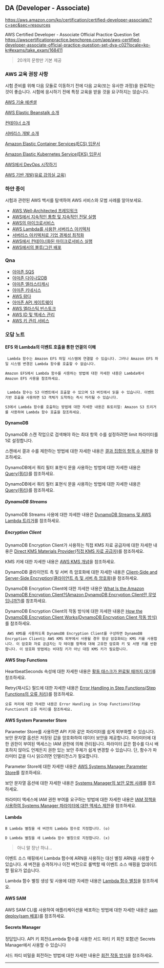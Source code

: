 ## DA (Developer - Associate)

https://aws.amazon.com/ko/certification/certified-developer-associate/?c=sec&sec=resources

AWS Certified Developer - Associate Official Practice Question Set
https://awscertificationpractice.benchprep.com/app/aws-certified-developer-associate-official-practice-question-set-dva-c02?locale=ko-kr#exams/take_exam/168411

> 20개의 문항만 기본 제공



### AWS 교육 권장 사항

시험 준비를 위해 다음 모듈로 이동하기 전에 다음 교육(또는 유사한 과정)을 완료하는 것이 좋습니다. 시험에 응시하기 전에 특정 교육을 받을 것을 요구하지는 않습니다.

[AWS 기술 에센셜](https://explore.skillbuilder.aws/learn/course/external/view/elearning/1851/aws-technical-essentials?da=sec&sec=prep)

[AWS Elastic Beanstalk 소개](https://explore.skillbuilder.aws/learn/course/external/view/elearning/184/introduction-to-aws-elastic-beanstalk?da=sec&sec=prep)

[컨테이너 소개](https://explore.skillbuilder.aws/learn/course/external/view/elearning/106/introduction-to-containers?da=sec&sec=prep)

[서버리스 개발 소개](https://explore.skillbuilder.aws/learn/course/external/view/elearning/37/introduction-to-serverless-development?da=sec&sec=prep)

[Amazon Elastic Container Services(ECS) 입문서](https://explore.skillbuilder.aws/learn/course/external/view/elearning/91/amazon-elastic-container-service-ecs-primer?da=sec&sec=prep)

[Amazon Elastic Kubernetes Service(EKS) 입문서](https://explore.skillbuilder.aws/learn/course/external/view/elearning/57/amazon-elastic-kubernetes-service-eks-primer?da=sec&sec=prep)

[AWS에서 DevOps 시작하기](https://explore.skillbuilder.aws/learn/course/external/view/elearning/2000/getting-started-with-devops-on-aws?da=sec&sec=prep)

[AWS 기반 개발(유료 강의실 교육)](https://aws.amazon.com/training/classroom/developing-on-aws/?da=sec&sec=prep)





### 하얀 종이

시험과 관련된 AWS 백서를 탐색하여 AWS 서비스와 모범 사례를 알아보세요.

* [AWS Well-Architected 프레임워크](https://aws.amazon.com/architecture/well-architected/?da=sec&sec=prep)
* [AWS에서 지속적인 통합 및 지속적인 전달 실행](https://d1.awsstatic.com/whitepapers/DevOps/practicing-continuous-integration-continuous-delivery-on-AWS.pdf) 
* [AWS의 마이크로서비스](https://d1.awsstatic.com/whitepapers/microservices-on-aws.pdf) 
* [AWS Lambda를 사용한 서버리스 아키텍처](https://d1.awsstatic.com/whitepapers/serverless-architectures-with-aws-lambda.pdf) 
* [서버리스 아키텍처로 기업 경제성 최적화](https://d1.awsstatic.com/whitepapers/optimizing-enterprise-economics-serverless-architectures.pdf) 
* [AWS에서 컨테이너화된 마이크로서비스 실행](https://d1.awsstatic.com/whitepapers/DevOps/running-containerized-microservices-on-aws.pdf) 
* [AWS에서의 블루/그린 배포](https://d1.awsstatic.com/whitepapers/AWS_Blue_Green_Deployments.pdf) 



### Qna

- [아마존 SQS](https://aws.amazon.com/sqs/faqs/?da=sec&sec=prep)
- [아마존 다이나모DB](https://aws.amazon.com/dynamodb/faqs/?da=sec&sec=prep)
- [아마존 엘라스티캐시](https://aws.amazon.com/elasticache/faqs/?da=sec&sec=prep)
- [아마존 키네시스](https://aws.amazon.com/kinesis/data-streams/faqs/?da=sec&sec=prep)
- [AWS 람다](https://aws.amazon.com/lambda/faqs/?da=sec&sec=prep)
- [아마존 API 게이트웨이](https://aws.amazon.com/api-gateway/faqs/?da=sec&sec=prep)
- [AWS 엘라스틱 빈스토크](https://aws.amazon.com/elasticbeanstalk/faqs/?da=sec&sec=prep)
- [AWS ID 및 액세스 관리](https://aws.amazon.com/iam/faqs/?da=sec&sec=prep)
- [AWS 키 관리 서비스](https://aws.amazon.com/kms/faqs/?da=sec&sec=prep)





### 오답 노트

####  EFS 와 Lambda의 이벤트 호출을 통한 연결의 이해

```
 Lambda 함수는 Amazon EFS 파일 시스템에 연결할 수 있습니다. 그러나 Amazon EFS 파일 시스템 변경은 Lambda 함수를 호출할 수 없습니다.

Amazon EFS에서 Lambda 함수를 사용하는 방법에 대한 자세한 내용은 Lambda에서 Amazon EFS 사용을 참조하세요.


 Lambda 함수는 S3 이벤트에서 호출할 수 있으며 S3 버킷에서 읽을 수 있습니다. 이벤트 기반 호출을 사용하면 S3 객체가 도착하는 즉시 처리될 수 있습니다.

S3에서 Lambda 함수를 호출하는 방법에 대한 자세한 내용은 튜토리얼: Amazon S3 트리거를 사용하여 Lambda 함수 호출을 참조하세요.
```



#### DynamoDB 



DynamoDB 스캔 작업으로 검색해야 하는 최대 항목 수를 설정하려면 limit 파라미터를 1로 설정합니다.

스캔에서 결과 수를 제한하는 방법에 대한 자세한 내용은 [결과 집합의 항목 수 제한](https://docs.aws.amazon.com/amazondynamodb/latest/developerguide/Scan.html#Scan.Limit)을 참조하세요.

DynamoDB에서 쿼리 필터 표현식 문을 사용하는 방법에 대한 자세한 내용은 [Query(쿼리)](https://docs.aws.amazon.com/amazondynamodb/latest/APIReference/API_Query.html)를 참조하세요.

DynamoDB에서 쿼리 필터 표현식 문을 사용하는 방법에 대한 자세한 내용은 [Query(쿼리)](https://docs.aws.amazon.com/amazondynamodb/latest/APIReference/API_Query.html)를 참조하세요.



##### DynamoDB Streams

DynamoDB Streams 사용에 대한 자세한 내용은 [DynamoDB Streams 및 AWS Lambda 트리거](https://docs.aws.amazon.com/amazondynamodb/latest/developerguide/Streams.Lambda.html)를 참조하세요.



##### Encryption Client

DynamoDB Encryption Client가 사용하는 직접 KMS 자료 공급자에 대한 자세한 내용은 [Direct KMS Materials Provider(직접 KMS 자료 공급자)](https://docs.aws.amazon.com/dynamodb-encryption-client/latest/devguide/direct-kms-provider.html)를 참조하세요.

KMS 키에 대한 자세한 내용은 [AWS KMS 개념](https://docs.aws.amazon.com/kms/latest/developerguide/concepts.html#master_keys)을 참조하세요.



DynamoDB 클라이언트 측 및 서버 측 암호화에 대한 자세한 내용은 [Client-Side and Server-Side Encryption(클라이언트 측 및 서버 측 암호화)](https://docs.aws.amazon.com/dynamodb-encryption-client/latest/devguide/client-server-side.html)을 참조하세요.

DynamoDB Encryption Client에 대한 자세한 내용은 [What Is the Amazon DynamoDB Encryption Client?(Amazon DynamoDB Encryption Client란 무엇입니까?)](https://docs.aws.amazon.com/dynamodb-encryption-client/latest/devguide/what-is-ddb-encrypt.html)를 참조하세요.

DynamoDB Encryption Client의 작동 방식에 대한 자세한 내용은 [How the DynamoDB Encryption Client Works(DynamoDB Encryption Client 작동 방식)](https://docs.aws.amazon.com/dynamodb-encryption-client/latest/devguide/how-it-works.html)를 참조하세요.



```
 AWS KMS를 사용하도록 DynamoDB Encryption Client를 구성하면 DynamoDB Encryption Client는 AWS KMS 외부에서 사용될 경우 항상 암호화되는 KMS 키를 사용합니다. 이 암호화 자료 공급자는 각 테이블 항목에 대해 고유한 암호화 키 및 서명 키를 반환합니다. 이 암호화 방법에는 비대칭 키가 아닌 대칭 KMS 키가 필요합니다.
```





####  AWS Step Functions

HeartbeatSeconds 속성에 대한 자세한 내용은 [활동 태스크가 완료될 때까지 대기](https://docs.aws.amazon.com/step-functions/latest/dg/concepts-activities.html#activities-wait)를 참조하세요.

Retry(재시도) 필드에 대한 자세한 내용은 [Error Handling in Step Functions(Step Functions의 오류 처리)](https://docs.aws.amazon.com/step-functions/latest/dg/concepts-error-handling.html)를 참조하세요.

```
오류 처리에 대한 자세한 내용은 Error Handling in Step Functions(Step Functions의 오류 처리)를 참조하세요.
```



#### AWS System Parameter Store

Parameter Store를 사용하면 API 키와 같은 파라미터를 쉽게 외부화할 수 있습니다. 보안 문자열 옵션은 저장된 값을 암호화하여 데이터 보안을 제공합니다. 파라미터에 대한 권한이 부여된 액세스는 IAM 권한에 의해 관리됩니다. 파라미터 값은 함수를 다시 배포하지 않아도 언제든지 권한 있는 보안 주체가 쉽게 변경할 수 있습니다. 단, 함수가 파라미터 값을 다시 읽으려면 인텔리전스가 필요합니다.

Parameter Store에 대한 자세한 내용은 [AWS Systems Manager Parameter Store](https://docs.aws.amazon.com/systems-manager/latest/userguide/systems-manager-parameter-store.html)를 참조하세요.

보안 문자열 옵션에 대한 자세한 내용은 [Systems Manager의 보안 모범 사례](https://docs.aws.amazon.com/systems-manager/latest/userguide/security-best-practices.html)를 참조하세요.

파라미터 액세스에 IAM 권한 부여를 요구하는 방법에 대한 자세한 내용은 [IAM 정책을 사용하여 Systems Manager 파라미터에 대한 액세스 제한](https://docs.aws.amazon.com/systems-manager/latest/userguide/sysman-paramstore-access.html)을 참조하세요.



#### Lambda

```
B Lambda 별칭을 새 버전의 Lambda 함수로 지정합니다. (o)

D Lambda 별칭을 새 Lambda 함수 별칭으로 지정합니다. (x)
```

> 아니 말 장난 하냐...

이벤트 소스 매핑에서 Lambda 함수에 ARN을 사용하는 대신 별칭 ARN을 사용할 수 있습니다. 새 버전을 승격하거나 이전 버전으로 롤백할 때 이벤트 소스 매핑을 업데이트할 필요가 없습니다.

Lambda 함수 별칭 생성 및 사용에 대한 자세한 내용은 [Lambda 함수 별칭](https://docs.aws.amazon.com/lambda/latest/dg/configuration-aliases.html)을 참조하세요.



#### AWS SAM



AWS SAM CLI를 사용하여 애플리케이션을 배포하는 방법에 대한 자세한 내용은 [sam deploy(sam 배포)](https://docs.aws.amazon.com/serverless-application-model/latest/developerguide/sam-cli-command-reference-sam-deploy.html)를 참조하세요.



#### Secrets Manager



정답입니다. API 키 회전(Lambda 함수를 사용한 서드 파티 키 회전 포함)은 Secrets Manager에서 사용할 수 있습니다

서드 파티 비밀을 회전하는 방법에 대한 자세한 내용은 [회전 작동 방식](https://docs.aws.amazon.com/secretsmanager/latest/userguide/rotate-secrets_how.html)을 참조하세요.

-------

